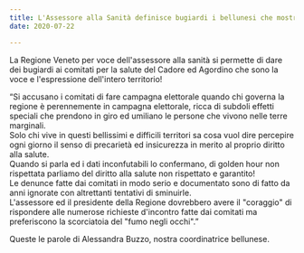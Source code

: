 ```yaml
---  
title: L'Assessore alla Sanità definisce bugiardi i bellunesi che mostrano coi numeri la precarietà del diritto alla salute nelle terre alte, in attesa di risposte.
date: 2020-07-22

---
```


La Regione Veneto per voce dell'assessore alla sanità si permette di dare dei bugiardi ai comitati per la salute del Cadore ed Agordino che sono la voce e l'espressione dell'intero territorio!  
  
“Si accusano i comitati di fare campagna elettorale quando chi governa la regione è perennemente in campagna elettorale, ricca di subdoli effetti speciali che prendono in giro ed umiliano le persone che vivono nelle terre marginali.  
Solo chi vive in questi bellissimi e difficili territori sa cosa vuol dire percepire ogni giorno il senso di precarietà ed insicurezza in merito al proprio diritto alla salute.  
Quando si parla ed i dati inconfutabili lo confermano, di golden hour non rispettata parliamo del diritto alla salute non rispettato e garantito!  
Le denunce fatte dai comitati in modo serio e documentato sono di fatto da anni ignorate con altrettanti tentativi di sminuirle.  
L'assessore ed il presidente della Regione dovrebbero avere il "coraggio" di rispondere alle numerose richieste d'incontro fatte dai comitati ma preferiscono la scorciatoia del "fumo negli occhi".”  
  
Queste le parole di Alessandra Buzzo, nostra coordinatrice bellunese.  
  
